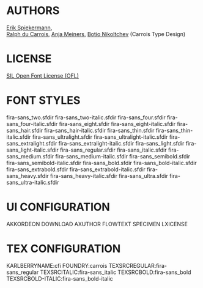 

AUTHORS
=======
[Erik Spiekermann](http://www.edenspiekermann.com/),    
[Ralph du Carrois](http://www.carrois.com/), 
[Anja Meiners](http://www.carrois.com/), [Botio Nikoltchev](http://lettersoup.de/) 
(Carrois Type Design)

LICENSE
=======
[SIL Open Font License (OFL)](http://scripts.sil.org/OFL)


FONT STYLES
===========

fira-sans_two.sfdir
    fira-sans_two-italic.sfdir
fira-sans_four.sfdir
    fira-sans_four-italic.sfdir
fira-sans_eight.sfdir
    fira-sans_eight-italic.sfdir
fira-sans_hair.sfdir
    fira-sans_hair-italic.sfdir
fira-sans_thin.sfdir
    fira-sans_thin-italic.sfdir
fira-sans_ultralight.sfdir
    fira-sans_ultralight-italic.sfdir
fira-sans_extralight.sfdir
    fira-sans_extralight-italic.sfdir
fira-sans_light.sfdir
    fira-sans_light-italic.sfdir
fira-sans_regular.sfdir
    fira-sans_italic.sfdir
fira-sans_medium.sfdir
    fira-sans_medium-italic.sfdir
fira-sans_semibold.sfdir
    fira-sans_semibold-italic.sfdir
fira-sans_bold.sfdir
    fira-sans_bold-italic.sfdir
fira-sans_extrabold.sfdir
    fira-sans_extrabold-italic.sfdir
fira-sans_heavy.sfdir
    fira-sans_heavy-italic.sfdir
fira-sans_ultra.sfdir
    fira-sans_ultra-italic.sfdir


UI CONFIGURATION
================

AKKORDEON
DOWNLOAD
AXUTHOR
FLOWTEXT
SPECIMEN
LXICENSE

TEX CONFIGURATION
=================
KARLBERRYNAME:cfi
FOUNDRY:carrois
TEXSRCREGULAR:fira-sans_regular
TEXSRCITALIC:fira-sans_italic
TEXSRCBOLD:fira-sans_bold
TEXSRCBOLD-ITALIC:fira-sans_bold-italic


